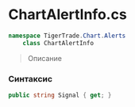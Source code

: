 
# ChartAlertInfo.cs
```csharp
namespace TigerTrade.Chart.Alerts  
    class ChartAlertInfo
```

> Описание

### Синтаксис
```csharp
public string Signal { get; }
```
